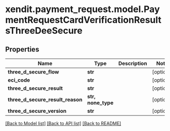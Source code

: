 # xendit.payment_request.model.PaymentRequestCardVerificationResultsThreeDeeSecure


## Properties
| Name | Type | Description | Notes |
| ------------ | ------------- | ------------- | ------------- |
| **three_d_secure_flow** | **str** |  | [optional]  |
| **eci_code** | **str** |  | [optional]  |
| **three_d_secure_result** | **str** |  | [optional]  |
| **three_d_secure_result_reason** | **str, none_type** |  | [optional]  |
| **three_d_secure_version** | **str** |  | [optional]  |


[[Back to Model list]](../README.md#documentation-for-models) [[Back to API list]](../README.md#documentation-for-api-endpoints) [[Back to README]](../README.md)


